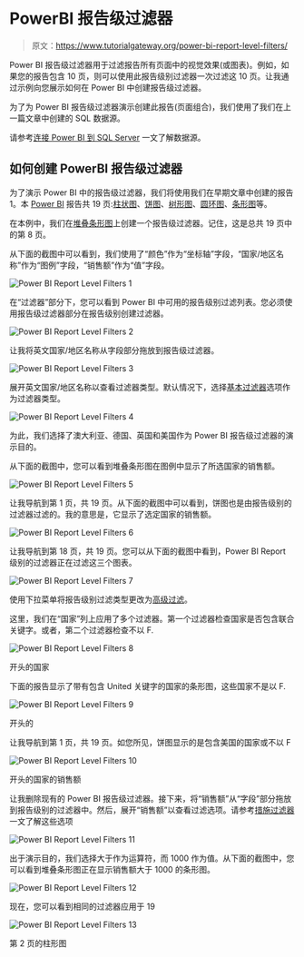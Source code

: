 # PowerBI 报告级过滤器

> 原文：<https://www.tutorialgateway.org/power-bi-report-level-filters/>

Power BI 报告级过滤器用于过滤报告所有页面中的视觉效果(或图表)。例如，如果您的报告包含 10 页，则可以使用此报告级别过滤器一次过滤这 10 页。让我通过示例向您展示如何在 Power BI 中创建报告级过滤器。

为了为 Power BI 报告级过滤器演示创建此报告(页面组合)，我们使用了我们在上一篇文章中创建的 SQL 数据源。

请参考[连接 Power BI 到 SQL Server](https://www.tutorialgateway.org/connect-power-bi-to-sql-server/) 一文了解数据源。

## 如何创建 PowerBI 报告级过滤器

为了演示 Power BI 中的报告级过滤器，我们将使用我们在早期文章中创建的报告 1。本 [Power BI](https://www.tutorialgateway.org/power-bi-tutorial/) 报告共 19 页:[柱状图](https://www.tutorialgateway.org/column-chart-in-power-bi/)、[饼图](https://www.tutorialgateway.org/pie-chart-in-power-bi/)、[树形图](https://www.tutorialgateway.org/create-power-bi-treemap/)、[圆环图](https://www.tutorialgateway.org/format-donut-chart-in-power-bi/)、[条形图](https://www.tutorialgateway.org/power-bi-bar-chart/)等。

在本例中，我们在[堆叠条形图](https://www.tutorialgateway.org/power-bi-stacked-bar-chart/)上创建一个报告级过滤器。记住，这是总共 19 页中的第 8 页。

从下面的截图中可以看到，我们使用了“颜色”作为“坐标轴”字段，“国家/地区名称”作为“图例”字段，“销售额”作为“值”字段。

![Power BI Report Level Filters 1](img/ff83d2305700c7a2d13f71f78d18045f.png)

在“过滤器”部分下，您可以看到 Power BI 中可用的报告级别过滤列表。您必须使用报告级过滤器部分在报告级别创建过滤器。

![Power BI Report Level Filters 2](img/7871bac159be3dc41d6831769ec3099a.png)

让我将英文国家/地区名称从字段部分拖放到报告级过滤器。

![Power BI Report Level Filters 3](img/c77338d734b2efb3df7249f67b021663.png)

展开英文国家/地区名称以查看过滤器类型。默认情况下，选择[基本过滤器](https://www.tutorialgateway.org/power-bi-basic-filters/)选项作为过滤器类型。

![Power BI Report Level Filters 4](img/8b3caeb74f7f33d62468f234f46a0670.png)

为此，我们选择了澳大利亚、德国、英国和美国作为 Power BI 报告级过滤器的演示目的。

从下面的截图中，您可以看到堆叠条形图在图例中显示了所选国家的销售额。

![Power BI Report Level Filters 5](img/b5bbba110a2c6a2eaec0f9f89117c0fe.png)

让我导航到第 1 页，共 19 页。从下面的截图中可以看到，饼图也是由报告级别的过滤器过滤的。我的意思是，它显示了选定国家的销售额。

![Power BI Report Level Filters 6](img/f8110dd7b7b8e86a48f45c80d02619e7.png)

让我导航到第 18 页，共 19 页。您可以从下面的截图中看到，Power BI Report 级别的过滤器正在过滤这三个图表。

![Power BI Report Level Filters 7](img/69fd42cc6284621ebc1631939d5b9415.png)

使用下拉菜单将报告级别过滤类型更改为[高级过滤](https://www.tutorialgateway.org/power-bi-advanced-filters/)。

这里，我们在“国家”列上应用了多个过滤器。第一个过滤器检查国家是否包含联合关键字。或者，第二个过滤器检查不以 F.

![Power BI Report Level Filters 8](img/9902159f423ea6eb66f3352730cd54c4.png)

开头的国家

下面的报告显示了带有包含 United 关键字的国家的条形图，这些国家不是以 F.

![Power BI Report Level Filters 9](img/a67699cf80cef1d5405a4e03887f5c3a.png)

开头的

让我导航到第 1 页，共 19 页。如您所见，饼图显示的是包含美国的国家或不以 F

![Power BI Report Level Filters 10](img/4de2ea3335deaa1f95a3dad85ed22e3a.png)

开头的国家的销售额

让我删除现有的 Power BI 报告级过滤器。接下来，将“销售额”从“字段”部分拖放到报告级别的过滤器中。然后，展开“销售额”以查看过滤选项。请参考[措施过滤器](https://www.tutorialgateway.org/power-bi-filters-on-measures/)一文了解这些选项

![Power BI Report Level Filters 11](img/3dc3770b9a89c08627c21fa4ba8bbf2b.png)

出于演示目的，我们选择大于作为运算符，而 1000 作为值。从下面的截图中，您可以看到堆叠条形图正在显示销售额大于 1000 的条形图。

![Power BI Report Level Filters 12](img/660d4a1ac4421b325315a078fc139d60.png)

现在，您可以看到相同的过滤器应用于 19

![Power BI Report Level Filters 13](img/44759fd4b4f05a4cab18b67ed6c5e07d.png)

第 2 页的柱形图
